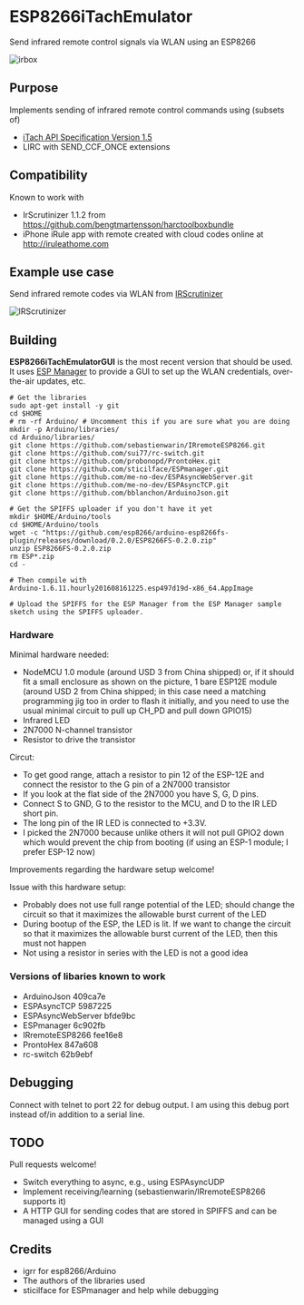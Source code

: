 # ESP8266iTachEmulator

Send infrared remote control signals via WLAN using an ESP8266

![irbox](https://cloud.githubusercontent.com/assets/2480569/17837757/ea087514-67bb-11e6-9638-3812f706d5da.JPG)

## Purpose

Implements sending of infrared remote control commands using (subsets of)
* [iTach API Specification Version 1.5](http://www.globalcache.com/files/docs/API-iTach.pdf)
* LIRC with SEND_CCF_ONCE extensions

## Compatibility

Known to work with
* IrScrutinizer 1.1.2 from https://github.com/bengtmartensson/harctoolboxbundle
* iPhone iRule app with remote created with cloud codes online at http://iruleathome.com

## Example use case

Send infrared remote codes via WLAN from [IRScrutinizer](https://github.com/bengtmartensson/harctoolboxbundle)

![IRScrutinizer](http://www.hifi-remote.com/wiki/images/7/77/Irscrutinizer_F9.png)

## Building

**ESP8266iTachEmulatorGUI** is the most recent version that should be used. It uses [ESP Manager](https://github.com/sticilface/ESPmanager) to provide a GUI to set up the WLAN credentials, over-the-air updates, etc.


```
# Get the libraries
sudo apt-get install -y git
cd $HOME
# rm -rf Arduino/ # Uncomment this if you are sure what you are doing
mkdir -p Arduino/libraries/
cd Arduino/libraries/
git clone https://github.com/sebastienwarin/IRremoteESP8266.git
git clone https://github.com/sui77/rc-switch.git
git clone https://github.com/probonopd/ProntoHex.git
git clone https://github.com/sticilface/ESPmanager.git
git clone https://github.com/me-no-dev/ESPAsyncWebServer.git
git clone https://github.com/me-no-dev/ESPAsyncTCP.git
git clone https://github.com/bblanchon/ArduinoJson.git

# Get the SPIFFS uploader if you don't have it yet
mkdir $HOME/Arduino/tools
cd $HOME/Arduino/tools
wget -c "https://github.com/esp8266/arduino-esp8266fs-plugin/releases/download/0.2.0/ESP8266FS-0.2.0.zip"
unzip ESP8266FS-0.2.0.zip
rm ESP*.zip
cd -

# Then compile with
Arduino-1.6.11.hourly201608161225.esp497d19d-x86_64.AppImage

# Upload the SPIFFS for the ESP Manager from the ESP Manager sample sketch using the SPIFFS uploader.
```

### Hardware

Minimal hardware needed:

* NodeMCU 1.0 module (around USD 3 from China shipped) or, if it should fit a small enclosure as shown on the picture, 1 bare ESP12E module (around USD 2 from China shipped; in this case need a matching programming jig too in order to flash it initially, and you need to use the usual minimal circuit to pull up CH_PD and pull down GPIO15)
* Infrared LED
* 2N7000 N-channel transistor
* Resistor to drive the transistor

Circut:

* To get good range, attach a resistor to pin 12 of the ESP-12E and connect the resistor to the G pin of a 2N7000 transistor
* If you look at the flat side of the 2N7000 you have S, G, D pins.
* Connect S to GND, G to the resistor to the MCU, and D to the IR LED short pin.
* The long pin of the IR LED is connected to +3.3V.
* I picked the 2N7000 because unlike others it will not pull GPIO2 down which would prevent the chip from booting (if using an ESP-1 module; I prefer ESP-12 now)

Improvements regarding the hardware setup welcome! 

Issue with this hardware setup: 
* Probably does not use full range potential of the LED; should change the circuit so that it maximizes the allowable burst current of the LED
* During bootup of the ESP, the LED is lit. If we want to change the circuit so that it maximizes the allowable burst current of the LED, then this must not happen
* Not using a resistor in series with the LED is not a good idea

### Versions of libaries known to work

* ArduinoJson 409ca7e
* ESPAsyncTCP 5987225
* ESPAsyncWebServer bfde9bc
* ESPmanager 6c902fb
* IRremoteESP8266 fee16e8
* ProntoHex 847a608
* rc-switch 62b9ebf

## Debugging

Connect with telnet to port 22 for debug output. I am using this debug port instead of/in addition to a serial line.

## TODO

Pull requests welcome!

* Switch everything to async, e.g., using ESPAsyncUDP
* Implement receiving/learning (sebastienwarin/IRremoteESP8266 supports it)
* A HTTP GUI for sending codes that are stored in SPIFFS and can be managed using a GUI

## Credits

* igrr for esp8266/Arduino
* The authors of the libraries used
* sticilface for ESPmanager and help while debugging
